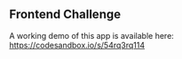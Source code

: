 ## Frontend Challenge

A working demo of this app is available here:
https://codesandbox.io/s/54rq3rq114
